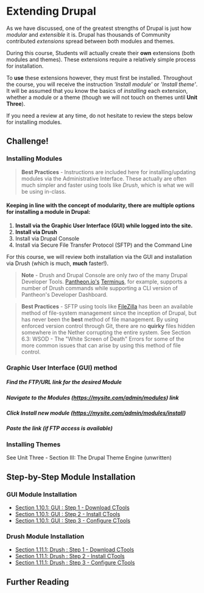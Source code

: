 # Extending Drupal

As we have discussed, one of the greatest strengths of Drupal is just how *modular* and *extensible* it is. Drupal has thousands of Community contributed *extensions* spread between both modules and themes.

During this course, Students will actually create their **own** extensions (both modules and themes). These extensions require a relatively simple process for installation.

To **use** these extensions however, they must first be installed. Throughout the course, you will receive the instruction *'Install <this> module'* or *'Install <this> theme'*. It will be assumed that you know the basics of *installing* each extension, whether a module or a theme (though we will not touch on themes until **Unit Three**).

If you need a review at any time, do not hesitate to review the steps below for installing modules.

## Challenge!

### Installing Modules

> **Best Practices** - Instructions are included here for installing/updating modules via the Administrative Interface. These actually are often much simpler and faster using tools like *Drush*, which is what we will be using in-class.

#### Keeping in line with the concept of **modularity**, there are multiple options for installing a module in Drupal:
1. **Install via the Graphic User Interface (GUI) while logged into the site.**
2. **Install via Drush**
3. Install via Drupal Console
4. Install via Secure File Transfer Protocol (SFTP) and the Command Line

For this course, we will review both installation via the GUI and installation via Drush (which is much, **much** faster!).

> **Note** - Drush and Drupal Console are only *two* of the many Drupal Developer Tools. [Pantheon.io's](https://pantheon.io/ "Pantheon.io's") [Terminus](https://github.com/pantheon-systems/terminus "Terminus"), for example, supports a number of Drush commands while supporting a CLI version of Pantheon's Developer Dashboard.

> **Best Practices** - SFTP using tools like [FileZilla](https://filezilla-project.org/ "FileZilla") has been an available method of file-system management since the inception of Drupal, but has never been the **best** method of file management. By using enforced version control through Git, there are no **quirky** files hidden somewhere in the Nether corrupting the entire system. See Section 6.3: WSOD - The "White Screen of Death" Errors for some of the more common issues that can arise by using this method of file control.

### Graphic User Interface (GUI) method

##### Find the FTP/URL link for the desired Module
##### Navigate to the **Modules** (*https://mysite.com/admin/modules*) link
##### Click **Install new module** (*https://mysite.com/admin/modules/install*)
##### Paste the link (if FTP access is available)

### Installing Themes
See Unit Three - Section III: The Drupal Theme Engine (unwritten)

## Step-by-Step Module Installation
### GUI Module Installation
* [Section 1.10.1: GUI : Step 1 - Download CTools](manuscript/unit-1-preparing-your-development-environment/module-installation/installing-modules_step-1.md "Section 1.10.1: GUI : Step 1 - Download CTools")
* [Section 1.10.1: GUI : Step 2 - Install CTools](../manuscript/unit-1-preparing-your-development-environment/module-installation/installing-modules_step-2.md "Section 1.10.1: GUI : Step 2 - Install CTools")
* [Section 1.10.1: GUI : Step 3 - Configure CTools](../../manuscript/unit-1-preparing-your-development-environment/module-installation/installing-modules_step-3.md "Sect3on 1.10.1: GUI : Step 3 - Configure CTools")

### Drush Module Installation
* [Section 1.11.1: Drush : Step 1 - Download CTools](../../../manuscript/unit-1-preparing-your-development-environment/module-installation/installing-modules_step-4.md "Section 1.11.1: Drush : Step 1 - Download CTools")
* [Section 1.11.1: Drush : Step 2 - Install CTools](../../../../manuscript/unit-1-preparing-your-development-environment/module-installation/installing-modules_step-5.md "Section 1.11.1: Drush : Step 2 - Install CTools")
* [Section 1.11.1: Drush : Step 3 - Configure CTools](../../manuscript/unit-1-preparing-your-development-environment/module-installation/installing-modules_step-6.md "Section 1.11.1: Drush : Step 3 - Configure CTools")


## Further Reading
